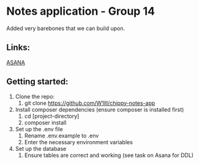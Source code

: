 # Notes application - Group 14

Added very barebones that we can build upon.

## Links:

[ASANA](https://app.asana.com/0/1206091828782686/1206092112546657)


## Getting started:

1. Clone the repo:
    1. git clone https://github.com/W1lll/chippy-notes-app
2. Install composer dependencies (ensure composer is installed first)
    1. cd [project-directory]
    2. composer install
3. Set up the .env file
    1. Rename .env.example to .env
    2. Enter the necessary environment variables
4. Set up the database
    1. Ensure tables are correct and working (see task on Asana for DDL)